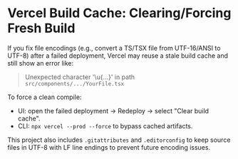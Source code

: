# Vercel Build Cache: Clearing/Forcing Fresh Build

If you fix file encodings (e.g., convert a TS/TSX file from UTF-16/ANSI to UTF-8) after a failed deployment, Vercel may reuse a stale build cache and still show an error like:

> Unexpected character '\u{...}' in path `src/components/.../YourFile.tsx`

To force a clean compile:

- UI: open the failed deployment → Redeploy → select "Clear build cache".
- CLI: `npx vercel --prod --force` to bypass cached artifacts.

This project also includes `.gitattributes` and `.editorconfig` to keep source files in UTF-8 with LF line endings to prevent future encoding issues.

